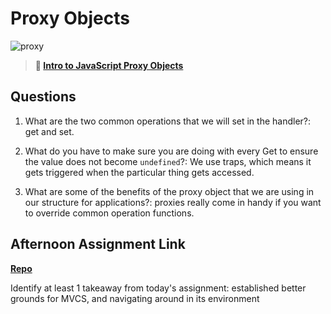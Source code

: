 # Proxy Objects

![proxy](https://bcw.blob.core.windows.net/public/img/journals/5120113092091727)

> **📖 [Intro to JavaScript Proxy Objects](https://codeworksacademy.com/fs-student-guide/resources/wk3/03-Proxies)**

## Questions

1. What are the two common operations that we will set in the handler?: get and set.

2. What do you have to make sure you are doing with every Get to ensure the value does not become `undefined`?: We use traps, which means it gets triggered when the particular thing gets accessed.

3. What are some of the benefits of the proxy object that we are using in our structure for applications?: proxies really come in handy if you want to override common operation functions.

## Afternoon Assignment Link

**[Repo](https://github.com/LucasPlummer/gregslist)**

Identify at least 1 takeaway from today's assignment: established better grounds for MVCS, and navigating around in its environment
